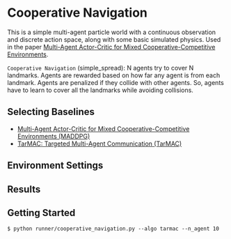 # Cooperative Navigation

This is a simple multi-agent particle world with a continuous observation and discrete action space, along with some basic simulated physics.
Used in the paper [Multi-Agent Actor-Critic for Mixed Cooperative-Competitive Environments](https://arxiv.org/pdf/1706.02275.pdf).

`Cooperative Navigation` (simple_spread): N agents try to cover N landmarks. Agents are rewarded based on how far any agent is from each landmark. Agents are penalized if they collide with other agents. So, agents have to learn to cover all the landmarks while avoiding collisions.

## Selecting Baselines
- [Multi-Agent Actor-Critic for Mixed Cooperative-Competitive Environments (MADDPG)](https://arxiv.org/pdf/1706.02275.pdf)
- [TarMAC: Targeted Multi-Agent Communication (TarMAC)](http://proceedings.mlr.press/v97/das19a/das19a.pdf)

## Environment Settings

## Results


## Getting Started

```shell
$ python runner/cooperative_navigation.py --algo tarmac --n_agent 10
```



